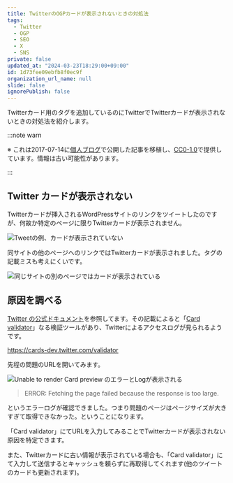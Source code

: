 ```yaml
---
title: TwitterのOGPカードが表示されないときの対処法
tags:
  - Twitter
  - OGP
  - SEO
  - X
  - SNS
private: false
updated_at: "2024-03-23T18:29:00+09:00"
id: 1d73fee09ebfb8f0ec9f
organization_url_name: null
slide: false
ignorePublish: false
---
```


Twitterカード用のタグを追加しているのにTwitterでTwitterカードが表示されないときの対処法を紹介します。

:::note warn

※ これは2017-07-14に[個人ブログ](https://bicstone.me)で公開した記事を移植し、[CC0-1.0](https://creativecommons.org/publicdomain/zero/1.0/deed.ja)で提供しています。情報は古い可能性があります。

:::

## Twitter カードが表示されない

Twitterカードが挿入されるWordPressサイトのリンクをツイートしたのですが、何故か特定のページに限りTwitterカードが表示されません。

![Tweetの例、カードが表示されていない](https://qiita-image-store.s3.ap-northeast-1.amazonaws.com/0/684999/eadd836c-657f-1cc0-69db-eb9a52ec8477.png)

同サイトの他のページへのリンクではTwitterカードが表示されました。タグの記載ミスも考えにくいです。

![同じサイトの別のページではカードが表示されている](https://qiita-image-store.s3.ap-northeast-1.amazonaws.com/0/684999/07a84062-52a6-b4f7-8492-05ccf1cb2631.png)

## 原因を調べる

[Twitter の公式ドキュメント](https://developer.twitter.com/en/docs/tweets/optimize-with-cards/guides/troubleshooting-cards)を参照してます。その記載によると「[Card validator](https://cards-dev.twitter.com/validator)」なる検証ツールがあり、Twitterによるアクセスログが見られるようです。

https://cards-dev.twitter.com/validator

先程の問題のURLを開いてみます。

![`Unable to render Card preview` のエラーとLogが表示される](https://qiita-image-store.s3.ap-northeast-1.amazonaws.com/0/684999/51a27651-12be-c3bb-2cb2-3ee1a670c92b.png)

> ERROR: Fetching the page failed because the response is too large.

というエラーログが確認できました。つまり問題のページはページサイズが大きすぎて取得できなかった。ということになります。

「Card validator」にてURLを入力してみることでTwitterカードが表示されない原因を特定できます。

また、Twitterカードに古い情報が表示されている場合も、「Card validator」にて入力して送信するとキャッシュを頼らずに再取得してくれます(他のツイートのカードも更新されます)。
